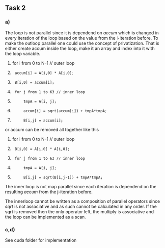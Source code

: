 ## Task 2

### a)
The loop is not parallel since it is dependend on *accum* which is changed in every iteration of the loop based on the value from the i-iteration before.
To make the outloop parallel one could use the concept of privatization. That is either create accum inside the loop, make it an array and index into it with the loop variable. 

1. 	for i from 0 to N-1 // outer loop
2. 		accum[i] = A[i,0] * A[i,0];
3. 		B[i,0] = accum[i];
4. 		for j from 1 to 63 // inner loop
5. 			tmpA = A[i, j];
6. 			accum[i] = sqrt(accum[i]) + tmpA*tmpA;
7. 			B[i,j] = accum[i];

or accum can be removed all together like this

1. 	for i from 0 to N-1 // outer loop
3. 		B[i,0] = A[i,0] * A[i,0];
4. 		for j from 1 to 63 // inner loop
5. 			tmpA = A[i, j];
7. 			B[i,j] = sqrt(B[i,j-1]) + tmpA*tmpA;

The inner loop is not map parallel since each iteration is dependend on the resulting *accum* from the j-iteration before.

The innerloop cannot be written as a composition of parallel operators since *sqrt* is not associative and as such cannot be calculated in any order.
If the sqrt is removed then the only operator left, the multiply is associative and the loop can be implemented as a scan.

### c,d) 
See cuda folder for implementation

